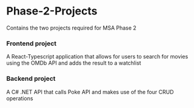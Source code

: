 # Phase-2-Projects
 Contains the two projects required for MSA Phase 2

### Frontend project 
A React-Typescript application that allows for users to search for movies using the OMDb API and adds the result to a watchlist

### Backend project 
A C# .NET API that calls Poke API and makes use of the four CRUD operations

